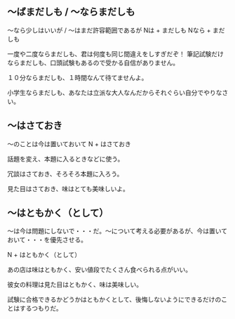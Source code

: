 
## 〜ばまだしも / 〜ならまだしも
〜なら少しはいいが / 〜はまだ許容範囲であるが
Nは + まだしも Nなら + まだしも


一度や二度ならまだしも、君は何度も同じ間違えをしすぎだぞ！
筆記試験だけならまだしも、口頭試験もあるので受かる自信がありません。

１０分ならまだしも、１時間なんて待てませんよ。

小学生ならまだしも、あなたは立派な大人なんだからそれぐらい自分でやりなさい。

## 〜はさておき
〜のことは今は置いておいて
N + はさておき


話題を変え、本題に入るときなどに使う。

冗談はさておき、そろそろ本題に入ろう。

見た目はさておき、味はとても美味しいよ。

## 〜はともかく（として）
～は今は問題にしないで・・・だ。～について考える必要があるが、今は置いておいて・・・を優先させる。

N + はともかく（として）


あの店は味はともかく、安い値段でたくさん食べられる点がいい。

彼女の料理は見た目はともかく、味は美味しい。

試験に合格できるかどうかはともかくとして、後悔しないようにできるだけのことはするつもりだ。

